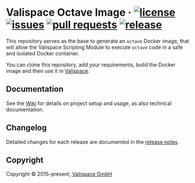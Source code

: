# Valispace Octave Image &middot; [![license](https://img.shields.io/github/license/valispace/valifn-octave?style=plastic)](LICENSE) [![issues](https://img.shields.io/github/issues/valispace/valifn-octave?style=plastic)](https://github.com/valispace/valifn-octave/issues) [![pull requests](https://img.shields.io/github/issues-pr/valispace/valifn-octave?style=plastic)](https://github.com/valispace/valifn-octave/pulls) [![release](https://img.shields.io/github/v/release/valispace/valifn-octave?include_prereleases&style=plastic)](https://github.com/valispace/valifn-octave/releases)

This repository serves as the base to generate an `octave` Docker image, that will allow the Valispace Scripting Module to execute `octave` code in a safe and isolated Docker container.

You can clone this repository, add your requirements, build the Docker image and then use it in [Valispace](https://github.com/valispace).


## Documentation

See the [Wiki](https://github.com/valispace/valifn-octave/wiki) for details on project setup and usage, as also technical documentation.


## Changelog

Detailed changes for each release are documented in the [release notes](https://github.com/valispace/valifn-octave/releases).


## Copyright

Copyright &copy; 2015-present, [Valispace GmbH](https://www.valispace.com/about-us/)
